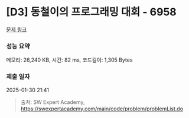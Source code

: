 # [D3] 동철이의 프로그래밍 대회 - 6958 

[문제 링크](https://swexpertacademy.com/main/code/problem/problemDetail.do?contestProbId=AWjlFcGK3dMDFAVT) 

### 성능 요약

메모리: 26,240 KB, 시간: 82 ms, 코드길이: 1,305 Bytes

### 제출 일자

2025-01-30 21:41



> 출처: SW Expert Academy, https://swexpertacademy.com/main/code/problem/problemList.do